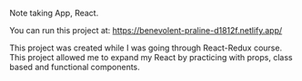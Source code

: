 Note taking App, React.

  You can run this project at:
 https://benevolent-praline-d1812f.netlify.app/
 
 This project was created while I was going through React-Redux course.
 This project allowed me to expand my React by practicing with props, class based and functional components.
